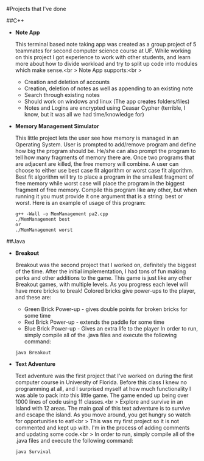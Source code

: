 #Projects that I've done

##C++

- **Note App**

  This terminal based note taking app was created as a group project of 5 teammates for second computer science course at UF. While working on this project I got experience to work with other students, and learn more about how to divide workload and try to split up code into modules which make sense.<br \>
  Note App supports:<br \>
  - Creation and deletion of accounts
  - Creation, deletion of notes as well as appending to an existing note
  - Search through existing notes
  - Should work on windows and linux (The app creates folders/files)
  - Notes and Logins are encrypted using Ceasar Cypher (terrible, I know, but it was all we had time/knowledge for)

 
- **Memory Management Simulator**

  This little project lets the user see how memory is managed in an Operating System. User is prompted to add/remove program and define how big the program should be. He/she can also prompt the program to tell how many fragments of memory there are. Once two programs that are adjacent are killed, the free memory will combine. A user can choose to either use best case fit algorithm or worst case fit algorithm. Best fit algorithm will try to place a program in the smallest fragment of free memory while worst case will place the program in the biggest fragment of free memory. 
  Compile this program like any other, but when running it you must provide it one argument that is a string: best or worst. Here is an example of usage of this program:
  ```
  g++ -Wall -o MemManagement pa2.cpp
  ./MemManagement best
  or
  ./MemManagement worst
  ```
  
##Java
  
- **Breakout**

  Breakout was the second project that I worked on, definitely the biggest of the time. After the initial implementation, I had tons of fun making perks and other additions to the game. 
  This game is just like any other Breakout games, with multiple levels. As you progress each level will have more bricks to break! Colored bricks give power-ups to the player, and these are:
  - Green Brick Power-up - gives double points for broken bricks for some time
  - Red Brick Power-up - extends the paddle for some time
  - Blue Brick Power-up - Gives an extra life to the player
  In order to run, simply compile all of the .java files and execute the following command:
  ```
  java Breakout
  ```

- **Text Adventure**

  Text adventure was the first project that I've worked on during the first computer course in University of Florida. Before this class I knew no programming at all, and I surprised myself at how much functionality I was able to pack into this little game. The game ended up being over 1000 lines of code using 11 classes.<br \>
  Explore and survive in an Island with 12 areas. The main goal of this text adventure is to survive and escape the island. As you move around, you get hungry so watch for opportunities to eat!<br \>
  This was my first project so it is not commented and kept up with. I'm in the process of adding comments and updating some code.<br \>
  In order to run, simply compile all of the .java files and execute the following command:
  ```
  java Survival
  ```
  

